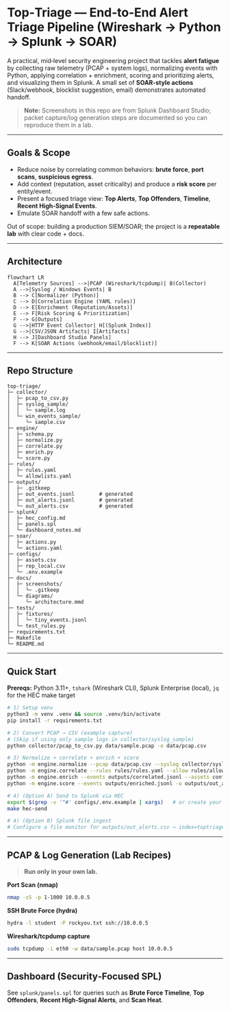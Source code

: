 # Top‑Triage — End‑to‑End Alert Triage Pipeline (Wireshark → Python → Splunk → SOAR)

A practical, mid‑level security engineering project that tackles **alert fatigue** by collecting raw telemetry (PCAP + system logs), normalizing events with Python, applying correlation + enrichment, scoring and prioritizing alerts, and visualizing them in Splunk. A small set of **SOAR‑style actions** (Slack/webhook, blocklist suggestion, email) demonstrates automated handoff.

> **Note:** Screenshots in this repo are from Splunk Dashboard Studio; packet capture/log generation steps are documented so you can reproduce them in a lab.

---

## Goals & Scope
- Reduce noise by correlating common behaviors: **brute force**, **port scans**, **suspicious egress**.
- Add context (reputation, asset criticality) and produce a **risk score** per entity/event.
- Present a focused triage view: **Top Alerts**, **Top Offenders**, **Timeline**, **Recent High‑Signal Events**.
- Emulate SOAR handoff with a few safe actions.

Out of scope: building a production SIEM/SOAR; the project is a **repeatable lab** with clear code + docs.

---

## Architecture
```mermaid
flowchart LR
  A[Telemetry Sources] -->|PCAP (Wireshark/tcpdump)| B(Collector)
  A -->|Syslog / Windows Events| B
  B --> C[Normalizer (Python)]
  C --> D[Correlation Engine (YAML rules)]
  D --> E[Enrichment (Reputation/Assets)]
  E --> F[Risk Scoring & Prioritization]
  F --> G[Outputs]
  G -->|HTTP Event Collector| H[(Splunk Index)]
  G -->|CSV/JSON Artifacts| I[Artifacts]
  H --> J[Dashboard Studio Panels]
  F --> K[SOAR Actions (webhook/email/blocklist)]
```

---

## Repo Structure
```
top-triage/
├─ collector/
│  ├─ pcap_to_csv.py
│  ├─ syslog_sample/
│  │  └─ sample.log
│  └─ win_events_sample/
│     └─ sample.csv
├─ engine/
│  ├─ schema.py
│  ├─ normalize.py
│  ├─ correlate.py
│  ├─ enrich.py
│  └─ score.py
├─ rules/
│  ├─ rules.yaml
│  └─ allowlists.yaml
├─ outputs/
│  ├─ .gitkeep
│  ├─ out_events.jsonl        # generated
│  ├─ out_alerts.jsonl        # generated
│  └─ out_alerts.csv          # generated
├─ splunk/
│  ├─ hec_config.md
│  ├─ panels.spl
│  └─ dashboard_notes.md
├─ soar/
│  ├─ actions.py
│  └─ actions.yaml
├─ configs/
│  ├─ assets.csv
│  ├─ rep_local.csv
│  └─ .env.example
├─ docs/
│  ├─ screenshots/
│  │  └─ .gitkeep
│  └─ diagrams/
│     └─ architecture.mmd
├─ tests/
│  ├─ fixtures/
│  │  └─ tiny_events.jsonl
│  └─ test_rules.py
├─ requirements.txt
├─ Makefile
└─ README.md
```

---

## Quick Start
**Prereqs:** Python 3.11+, `tshark` (Wireshark CLI), Splunk Enterprise (local), `jq` for the HEC make target

```bash
# 1) Setup venv
python3 -m venv .venv && source .venv/bin/activate
pip install -r requirements.txt

# 2) Convert PCAP → CSV (example capture)
# (Skip if using only sample logs in collector/syslog_sample)
python collector/pcap_to_csv.py data/sample.pcap -o data/pcap.csv

# 3) Normalize + correlate + enrich + score
python -m engine.normalize --pcap data/pcap.csv --syslog collector/syslog_sample/*.log --win collector/win_events_sample/*.csv -o outputs/out_events.jsonl
python -m engine.correlate --rules rules/rules.yaml --allow rules/allowlists.yaml --events outputs/out_events.jsonl -o outputs/correlated.jsonl
python -m engine.enrich --events outputs/correlated.jsonl --assets configs/assets.csv --rep configs/rep_local.csv -o outputs/enriched.jsonl
python -m engine.score --events outputs/enriched.jsonl -o outputs/out_alerts.jsonl --csv outputs/out_alerts.csv

# 4) (Option A) Send to Splunk via HEC
export $(grep -v '^#' configs/.env.example | xargs)   # or create your own .env
make hec-send

# 4) (Option B) Splunk file ingest
# Configure a file monitor for outputs/out_alerts.csv → index=toptriage sourcetype=toptriage:alerts
```

---

## PCAP & Log Generation (Lab Recipes)
> **Run only in your own lab.**

**Port Scan (nmap)**
```bash
nmap -sS -p 1-1000 10.0.0.5
```

**SSH Brute Force (hydra)**
```bash
hydra -l student -P rockyou.txt ssh://10.0.0.5
```

**Wireshark/tcpdump capture**
```bash
sudo tcpdump -i eth0 -w data/sample.pcap host 10.0.0.5
```

---

## Dashboard (Security‑Focused SPL)
See `splunk/panels.spl` for queries such as **Brute Force Timeline**, **Top Offenders**, **Recent High‑Signal Alerts**, and **Scan Heat**.



